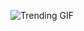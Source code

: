 ![Trending GIF](https://media1.giphy.com/media/v1.Y2lkPThiYjIxNzcyemhvaGNncGViYnlwOHdzZDhkZnNraG83bjMwaWx5cXl1Z2Z2MzM1cyZlcD12MV9naWZzX3NlYXJjaCZjdD1n/bGgsc5mWoryfgKBx1u/giphy.gif)
